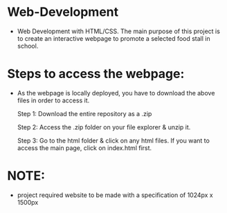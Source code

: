 # Web-Development
- Web Development with HTML/CSS. The main purpose of this project is to create an interactive webpage to promote a selected food stall in school.

# Steps to access the webpage:
-  As the webpage is locally deployed, you have to download the above files in order to access it.
  
    Step 1: Download the entire repository as a .zip
    
    Step 2: Access the .zip folder on your file explorer & unzip it.
    
    Step 3: Go to the html folder & click on any html files. If you want to access the main page, click on index.html first.

# NOTE:
- project required website to be made with a specification of 1024px x 1500px
  
